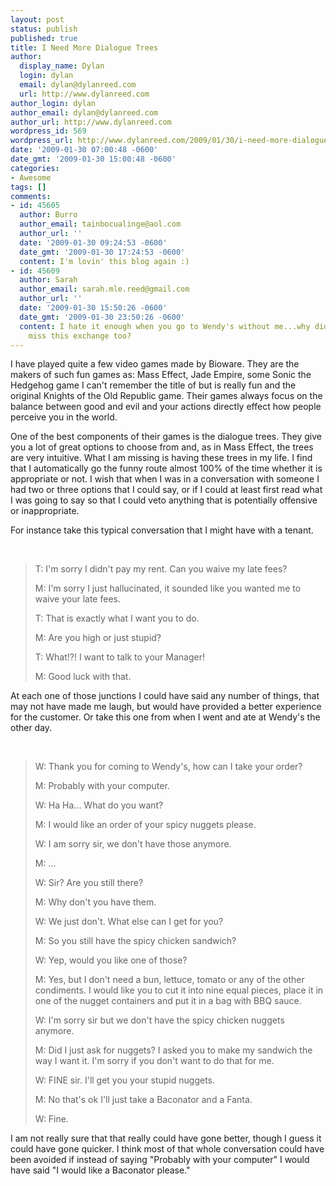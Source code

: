 ```yaml
---
layout: post
status: publish
published: true
title: I Need More Dialogue Trees
author:
  display_name: Dylan
  login: dylan
  email: dylan@dylanreed.com
  url: http://www.dylanreed.com
author_login: dylan
author_email: dylan@dylanreed.com
author_url: http://www.dylanreed.com
wordpress_id: 569
wordpress_url: http://www.dylanreed.com/2009/01/30/i-need-more-dialogue-trees/
date: '2009-01-30 07:00:48 -0600'
date_gmt: '2009-01-30 15:00:48 -0600'
categories:
- Awesome
tags: []
comments:
- id: 45605
  author: Burro
  author_email: tainbocualinge@aol.com
  author_url: ''
  date: '2009-01-30 09:24:53 -0600'
  date_gmt: '2009-01-30 17:24:53 -0600'
  content: I'm lovin' this blog again :)
- id: 45609
  author: Sarah
  author_email: sarah.mle.reed@gmail.com
  author_url: ''
  date: '2009-01-30 15:50:26 -0600'
  date_gmt: '2009-01-30 23:50:26 -0600'
  content: I hate it enough when you go to Wendy's without me...why did I have to
    miss this exchange too?
---
```

<p>I have played quite a few video games made by Bioware. They are the makers of such fun games as: Mass Effect, Jade Empire, some Sonic the Hedgehog game I can't remember the title of but is really fun and the original Knights of the Old Republic game. Their games always focus on the balance between good and evil and your actions directly effect how people perceive you in the world. </p>
<p>One of the best components of their games is the dialogue trees. They give you a lot of great options to choose from and, as in Mass Effect, the trees are very intuitive. What I am missing is having these trees in my life. I find that I automatically go the funny route almost 100% of the time whether it is appropriate or not. I wish that when I was in a conversation with someone I had two or three options that I could say, or if I could at least first read what I was going to say so that I could veto anything that is potentially offensive or inappropriate. </p>
<p>For instance take this typical conversation that I might have with a tenant.</p><br />
<blockquote>
<p>T: I'm sorry I didn't pay my rent. Can you waive my late fees?</p>
<p>M: I'm sorry I just hallucinated, it sounded like you wanted me to waive your late fees.</p>
<p>T: That is exactly what I want you to do.</p>
<p>M: Are you high or just stupid?</p>
<p>T: What!?! I want to talk to your Manager!</p>
<p>M: Good luck with that. </p></blockquote>
<p>At each one of those junctions I could have said any number of things, that may not have made me laugh, but would have provided a better experience for the customer. Or take this one from when I went and ate at Wendy's the other day.</p><br />
<blockquote>
<p>W: Thank you for coming to Wendy's, how can I take your order?</p>
<p>M: Probably with your computer.</p>
<p>W: Ha Ha... What do you want?</p>
<p>M: I would like an order of your spicy nuggets please.</p>
<p>W: I am sorry sir, we don't have those anymore.</p>
<p>M: ...</p>
<p>W: Sir? Are you still there?</p>
<p>M: Why don't you have them.</p>
<p>W: We just don't. What else can I get for you?</p>
<p>M: So you still have the spicy chicken sandwich?</p>
<p>W: Yep, would you like one of those?</p>
<p>M: Yes, but I don't need a bun, lettuce, tomato or any of the other condiments. I would like you to cut it into nine equal pieces, place it in one of the nugget containers and put it in a bag with BBQ sauce.</p>
<p>W: I'm sorry sir but we don't have the spicy chicken nuggets anymore.</p>
<p>M: Did I just ask for nuggets? I asked you to make my sandwich the way I want it. I'm sorry if you don't want to do that for me. </p>
<p>W: FINE sir. I'll get you your stupid nuggets.</p>
<p>M: No that's ok I'll just take a Baconator and a Fanta.</p>
<p>W: Fine. </p></blockquote>
<p>I am not really sure that that really could have gone better, though I guess it could have gone quicker. I think most of that whole conversation could have been avoided if instead of saying "Probably with your computer" I would have said "I would like a Baconator please."</p></p>
